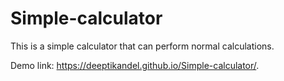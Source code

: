 # Simple-calculator
This is a simple calculator that can perform normal calculations. 

Demo link: https://deeptikandel.github.io/Simple-calculator/.
